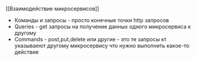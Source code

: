 [[Взаимодействие микросервисов]]

- Команды и запросы - просто конечные точки http запросов
- Queries - get запросы на получение данных одного микросервиса к другому
- Commands - post,put,delete или другие - это те запросы кт указываеют другому микросервису что нужно выполнить какое-то действие